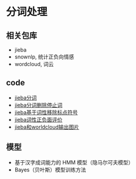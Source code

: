 # 分词处理

## 相关包库

- jieba
- snownlp, 统计正负向情感
- wordcloud, 词云

## code

- [jieba分词](../code/participle/01-jieba.py)
- [jieba分词删除停止词](../code/participle/02-delete-stop-word.py)
- [jieba基于词性移除标点符号](../code/participle/03-remove-symbol.py)
- [jieba词性正负面评价](../code/participle/04-jieba-snownlp.py)
- [jieba和worldcloud输出图片](../code/participle/05-jieba-wordcloud.py)

## 模型

- 基于汉字成词能力的 HMM 模型（隐马尔可夫模型）
- Bayes（贝叶斯）模型训练方法